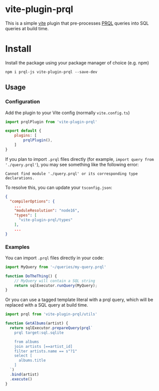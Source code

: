 # vite-plugin-prql

This is a simple [vite](https://vitejs.dev/) plugin that pre-processes [PRQL](https://prql-lang.org/) queries into SQL queries at build time.

# Install

Install the package using your package manager of choice (e.g. npm)

```
npm i prql-js vite-plugin-prql --save-dev
```

## Usage

### Configuration

Add the plugin to your Vite config (normally `vite.config.ts`)

```Javascript
import prqlPlugin from 'vite-plugin-prql'

export default {
    plugins: [
        prqlPlugin(),
    ]
}
```

If you plan to import `.prql` files directly (for example, `import query from './query.prql'`), you may see something like the following error:

```
Cannot find module './query.prql' or its corresponding type declarations.
```

To resolve this, you can update your `tsconfig.json`:

```json
{
  "compilerOptions": {
    ...
    "moduleResolution": "node16",
    "types": [
      "vite-plugin-prql/types"
    ],
    ...
}
```

### Examples

You can import `.prql` files directly in your code:

```Javascript
import MyQuery from '~/queries/my-query.prql'

function DoTheThing() {
    // MyQuery will contain a SQL string
    return sqlExecutor.runQuery(MyQuery);
}
```

Or you can use a tagged template literal with a prql query, which will be replaced with a SQL query at build time.

```Javascript
import prql from 'vite-plugin-prql/utils'

function GetAlbums(artist) {
  return sqlExecutor.prepareQuery(prql`
    prql target:sql.sqlite

    from albums
    join artists [==artist_id]
    filter artists.name == s"?1"
    select [
      albums.title
    ]
  `)
  .bind(artist)
  .execute()
}
```
